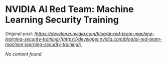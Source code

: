 # NVIDIA AI Red Team: Machine Learning Security Training

*Original post: [https://developer.nvidia.com/blog/ai-red-team-machine-learning-security-training/](https://developer.nvidia.com/blog/ai-red-team-machine-learning-security-training/)*

*No content found.*